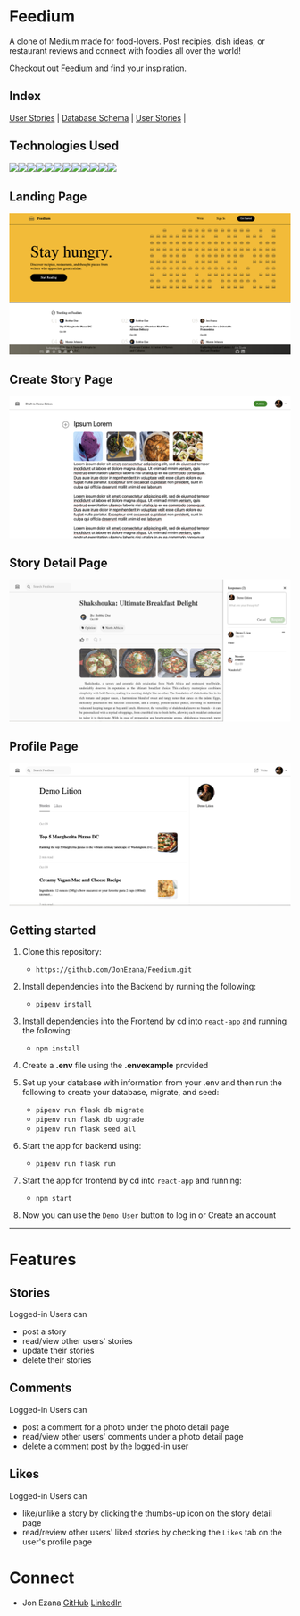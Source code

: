 # Feedium

A clone of Medium made for food-lovers. Post recipies, dish ideas, or restaurant reviews and connect with foodies all over the world!

Checkout out [Feedium](https://feedium.onrender.com/) and find your inspiration.

## Index

[User Stories](https://github.com/JonEzana/feedium/wiki/User-Stories) |
[Database Schema](https://github.com/JonEzana/feedium/wiki/DB-Schema) |
[User Stories](https://github.com/JonEzana/aperture_project/wiki/User-Stories) |

## Technologies Used

<img src="https://img.shields.io/badge/Python-3776AB?style=for-the-badge&logo=python&logoColor=white" /><img src="https://img.shields.io/badge/JavaScript-323330?style=for-the-badge&logo=javascript&logoColor=F7DF1E" /><img src="https://img.shields.io/badge/PostgreSQL-316192?style=for-the-badge&logo=postgresql&logoColor=white" /><img src="https://img.shields.io/badge/HTML5-E34F26?style=for-the-badge&logo=html5&logoColor=white" /><img src="https://img.shields.io/badge/CSS3-1572B6?style=for-the-badge&logo=css3&logoColor=white" /><img src="https://img.shields.io/badge/React-20232A?style=for-the-badge&logo=react&logoColor=61DAFB" /><img src="https://img.shields.io/badge/Redux-593D88?style=for-the-badge&logo=redux&logoColor=white" /><img src="https://img.shields.io/badge/Flask-000000?style=for-the-badge&logo=flask&logoColor=white"/><img src="https://img.shields.io/badge/Amazon_AWS-232F3E?style=for-the-badge&logo=amazon-aws&logoColor=white" /><img src="https://img.shields.io/badge/Render-46E3B7.svg?style=for-the-badge&logo=Render&logoColor=white" /><img src="https://img.shields.io/badge/Jinja-B41717.svg?style=for-the-badge&logo=Jinja&logoColor=white" /><img src="https://img.shields.io/badge/GitHub-181717.svg?style=for-the-badge&logo=GitHub&logoColor=white" />

## Landing Page
![landing](images/feedium1.png)

## Create Story Page
![detail](images/feedium2.png)

## Story Detail Page
![detail](images/feedium3.png)

## Profile Page
![detail](images/feedium4.png)

## Getting started
1. Clone this repository:
    * `https://github.com/JonEzana/Feedium.git`

2. Install dependencies into the Backend by running the following:
    * `pipenv install`

3. Install dependencies into the Frontend by cd into `react-app` and running the following:
    * `npm install`

4. Create a **.env** file using the **.envexample** provided

5. Set up your database with information from your .env and then run the following to create your database, migrate, and seed:
    * `pipenv run flask db migrate`
    * `pipenv run flask db upgrade`
    * `pipenv run flask seed all`


6. Start the app for backend using:
    * `pipenv run flask run`

7. Start the app for frontend by cd into `react-app` and running:
    * `npm start`

8. Now you can use the `Demo User` button to log in or Create an account

***

# Features

## Stories
Logged-in Users can
* post a story
* read/view other users' stories
* update their stories
* delete their stories

## Comments
Logged-in Users can
* post a comment for a photo under the photo detail page
* read/view other users' comments under a photo detail page
* delete a comment post by the logged-in user

## Likes
Logged-in Users can
* like/unlike a story by clicking the thumbs-up icon on the story detail page
* read/review other users' liked stories by checking the `Likes` tab on the user's profile page

# Connect
* Jon Ezana [GitHub](https://github.com/JonEzana) [LinkedIn](https://www.linkedin.com/in/jon-ezana-798a8419b/)
